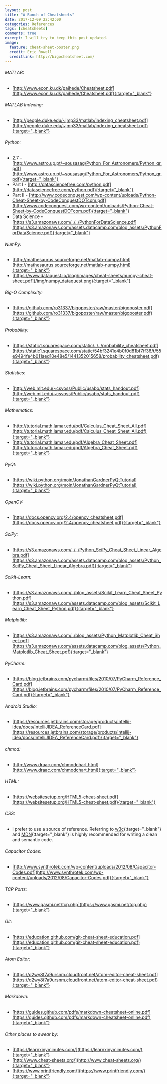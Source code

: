 ```yaml
---
layout: post
title: "A Bunch of Cheatsheets"
date: 2017-12-09 22:42:00
categories: References
tags: [cheatsheets]
comments: true
excerpt: I will try to keep this post updated.
image:
  feature: cheat-sheet-poster.png
  credit: Eric Rowell
  creditlink: http://bigocheatsheet.com/
---
```


###### MATLAB:
* [http://www.econ.ku.dk/pajhede/Cheatsheet.pdf](http://www.econ.ku.dk/pajhede/Cheatsheet.pdf){:target="_blank"}

###### MATLAB Indexing:
* [http://people.duke.edu/~jmp33/matlab/indexing_cheatsheet.pdf](http://people.duke.edu/~jmp33/matlab/indexing_cheatsheet.pdf){:target="_blank"}

###### Python:
* 2.7 - [http://www.astro.up.pt/~sousasag/Python_For_Astronomers/Python_qr.pdf](http://www.astro.up.pt/~sousasag/Python_For_Astronomers/Python_qr.pdf){:target="_blank"}
* Part I - [http://datasciencefree.com/python.pdf](http://datasciencefree.com/python.pdf){:target="_blank"}
* Part II - [http://www.codeconquest.com/wp-content/uploads/Python-Cheat-Sheet-by-CodeConquestDOTcom.pdf](http://www.codeconquest.com/wp-content/uploads/Python-Cheat-Sheet-by-CodeConquestDOTcom.pdf){:target="_blank"}
* Data Science - [https://s3.amazonaws.com/../../PythonForDataScience.pdf](https://s3.amazonaws.com/assets.datacamp.com/blog_assets/PythonForDataScience.pdf){:target="_blank"}

###### NumPy:
* [http://mathesaurus.sourceforge.net/matlab-numpy.html](http://mathesaurus.sourceforge.net/matlab-numpy.html){:target="_blank"}
* [https://www.dataquest.io/blog/images/cheat-sheets/numpy-cheat-sheet.pdf](/img/numpy_dataquest.png){:target="_blank"}

###### Big-O Complexity:
* [https://github.com/ro31337/bigoposter/raw/master/bigoposter.pdf](https://github.com/ro31337/bigoposter/raw/master/bigoposter.pdf){:target="_blank"}

###### Probability:
* [https://static1.squarespace.com/static/../../probability_cheatsheet.pdf](https://static1.squarespace.com/static/54bf3241e4b0f0d81bf7ff36/t/55e9494fe4b011aed10e48e5/1441352015658/probability_cheatsheet.pdf){:target="_blank"}

###### Statistics:
* [http://web.mit.edu/~csvoss/Public/usabo/stats_handout.pdf](http://web.mit.edu/~csvoss/Public/usabo/stats_handout.pdf){:target="_blank"}

###### Mathematics:
* [http://tutorial.math.lamar.edu/pdf/Calculus_Cheat_Sheet_All.pdf](http://tutorial.math.lamar.edu/pdf/Calculus_Cheat_Sheet_All.pdf){:target="_blank"}
* [http://tutorial.math.lamar.edu/pdf/Algebra_Cheat_Sheet.pdf](http://tutorial.math.lamar.edu/pdf/Algebra_Cheat_Sheet.pdf){:target="_blank"}

###### PyQt:
* [https://wiki.python.org/moin/JonathanGardnerPyQtTutorial](https://wiki.python.org/moin/JonathanGardnerPyQtTutorial){:target="_blank"}

###### OpenCV:
* [https://docs.opencv.org/2.4/opencv_cheatsheet.pdf](https://docs.opencv.org/2.4/opencv_cheatsheet.pdf){:target="_blank"}

###### SciPy:
* [https://s3.amazonaws.com/../../Python_SciPy_Cheat_Sheet_Linear_Algebra.pdf](https://s3.amazonaws.com/assets.datacamp.com/blog_assets/Python_SciPy_Cheat_Sheet_Linear_Algebra.pdf){:target="_blank"}

###### Scikit-Learn:
* [https://s3.amazonaws.com/../blog_assets/Scikit_Learn_Cheat_Sheet_Python.pdf](https://s3.amazonaws.com/assets.datacamp.com/blog_assets/Scikit_Learn_Cheat_Sheet_Python.pdf){:target="_blank"}

###### Matplotlib:
* [https://s3.amazonaws.com/../blog_assets/Python_Matplotlib_Cheat_Sheet.pdf](https://s3.amazonaws.com/assets.datacamp.com/blog_assets/Python_Matplotlib_Cheat_Sheet.pdf){:target="_blank"}

###### PyCharm:
* [https://blog.jetbrains.com/pycharm/files/2010/07/PyCharm_Reference_Card.pdf](https://blog.jetbrains.com/pycharm/files/2010/07/PyCharm_Reference_Card.pdf){:target="_blank"}

###### Android Studio:
* [https://resources.jetbrains.com/storage/products/intellij-idea/docs/IntelliJIDEA_ReferenceCard.pdf](https://resources.jetbrains.com/storage/products/intellij-idea/docs/IntelliJIDEA_ReferenceCard.pdf){:target="_blank"}

###### chmod:
* [http://www.draac.com/chmodchart.html](http://www.draac.com/chmodchart.html){:target="_blank"}

###### HTML:
* [https://websitesetup.org/HTML5-cheat-sheet.pdf](https://websitesetup.org/HTML5-cheat-sheet.pdf){:target="_blank"}

###### CSS:
* I prefer to use a source of reference. Referring to [w3c](https://www.w3.org/Style/CSS/Overview.en.html){:target="_blank"} and [MDN](https://developer.mozilla.org/en-US/docs/Web/CSS){:target="_blank"} is highly recommended for writing a clean and semantic code.

###### Capacitor Codes:
* [http://www.synthrotek.com/wp-content/uploads/2012/08/Capacitor-Codes.pdf](http://www.synthrotek.com/wp-content/uploads/2012/08/Capacitor-Codes.pdf){:target="_blank"}

###### TCP Ports:
* [https://www.gasmi.net/tcp.php](https://www.gasmi.net/tcp.php){:target="_blank"}

###### Git:
* [https://education.github.com/git-cheat-sheet-education.pdf](https://education.github.com/git-cheat-sheet-education.pdf){:target="_blank"}

###### Atom Editor:
* [https://d2wy8f7a9ursnm.cloudfront.net/atom-editor-cheat-sheet.pdf](https://d2wy8f7a9ursnm.cloudfront.net/atom-editor-cheat-sheet.pdf){:target="_blank"}

###### Markdown:
* [https://guides.github.com/pdfs/markdown-cheatsheet-online.pdf](https://guides.github.com/pdfs/markdown-cheatsheet-online.pdf){:target="_blank"}

###### Other places to swear by:
* [https://learnxinyminutes.com/](https://learnxinyminutes.com/){:target="_blank"}
* [http://www.cheat-sheets.org/](http://www.cheat-sheets.org/){:target="_blank"}
* [https://www.printfriendly.com/](https://www.printfriendly.com/){:target="_blank"}
